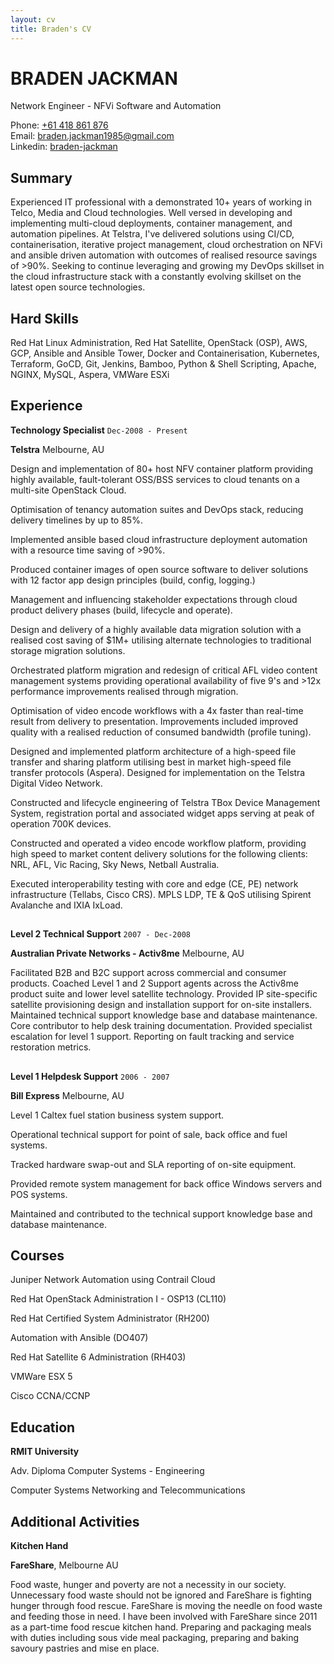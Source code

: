 ```yaml
---
layout: cv
title: Braden's CV
---
```

# BRADEN JACKMAN
Network Engineer - NFVi Software and Automation

<div id="webaddress">
Phone: <a href="tel: +61 418 861 876">+61 418 861 876</a><br>
Email: <a href="mailto: braden.jackman1985@gmail.com">braden.jackman1985@gmail.com</a><br>
Linkedin: <a href="https://www.linkedin.com/in/braden-jackman/">braden-jackman</a><br>
</div>

## Summary
Experienced IT professional with a demonstrated 10+ years of working in Telco, Media and Cloud technologies. Well versed in developing and implementing multi-cloud deployments, container management, and automation pipelines. At Telstra, I've delivered solutions using CI/CD, containerisation, iterative project management, cloud orchestration on NFVi and ansible driven automation with outcomes of realised resource savings of >90%. Seeking to continue leveraging and growing my DevOps skillset in the cloud infrastructure stack with a constantly evolving skillset on the latest open source technologies.

## Hard Skills
Red Hat Linux Administration, Red Hat Satellite, OpenStack (OSP), AWS, GCP, Ansible and Ansible Tower, Docker and Containerisation, Kubernetes, Terraform, GoCD, Git, Jenkins, Bamboo, Python & Shell Scripting, Apache, NGINX, MySQL, Aspera, VMWare ESXi

## Experience
__Technology Specialist__
`Dec-2008 - Present`

__Telstra__ Melbourne, AU

Design and implementation of  80+ host NFV container platform providing highly available, fault-tolerant OSS/BSS services to cloud tenants on a multi-site OpenStack Cloud.

Optimisation of tenancy automation suites and DevOps stack, reducing delivery timelines by up to 85%.

Implemented ansible based cloud infrastructure deployment automation with a resource time saving of >90%.

Produced container images of open source software to deliver solutions with 12 factor app design principles (build, config, logging.) 

Management and influencing stakeholder expectations through cloud product delivery phases (build, lifecycle and operate).

Design and delivery of a highly available data migration solution with a realised cost saving of $1M+ utilising alternate technologies to traditional storage migration solutions.

Orchestrated platform migration and redesign of critical AFL video content management systems providing operational availability of five 9's and >12x performance improvements realised through migration.

Optimisation of video encode workflows with a 4x faster than real-time result from delivery to presentation. Improvements included improved quality with a realised reduction of consumed bandwidth (profile tuning).

Designed and implemented platform architecture of a high-speed file transfer and sharing platform utilising best in market high-speed file transfer protocols (Aspera).  Designed for implementation on the Telstra Digital Video Network.

Constructed and lifecycle engineering of Telstra TBox Device Management System, registration portal and associated widget apps serving at peak of operation 700K devices.

Constructed and operated a video encode workflow platform, providing high speed to market content delivery solutions for the following clients: NRL, AFL, Vic Racing, Sky News, Netball Australia. 

Executed interoperability testing with core and edge (CE, PE) network infrastructure (Tellabs, Cisco CRS). MPLS LDP, TE & QoS utilising  Spirent Avalanche and IXIA IxLoad.

##
__Level 2 Technical Support__
`2007 - Dec-2008`

__Australian Private Networks - Activ8me__ Melbourne, AU

  Facilitated B2B and B2C support across commercial and consumer products.
  Coached Level 1 and 2 Support agents across the Activ8me product suite and lower level satellite technology.
  Provided IP site-specific satellite provisioning design and installation support for on-site installers.
  Maintained technical support knowledge base and database maintenance.
  Core contributor to help desk training documentation.
  Provided specialist escalation for level 1 support.
  Reporting on fault tracking and service restoration metrics.

##
__Level 1 Helpdesk Support__
`2006 - 2007`

__Bill Express__ Melbourne, AU

Level 1 Caltex fuel station business system support.

Operational technical support for point of sale, back office and fuel systems.

Tracked hardware swap-out and SLA reporting of on-site equipment.

Provided remote system management for back office Windows servers and POS systems.

Maintained and contributed to the technical support knowledge base and database maintenance.

## Courses
Juniper Network Automation using Contrail Cloud

Red Hat OpenStack Administration I - OSP13 (CL110) 

Red Hat Certified System Administrator (RH200)

Automation with Ansible (DO407) 

Red Hat Satellite 6 Administration (RH403)

VMWare ESX 5

Cisco CCNA/CCNP

## Education
__RMIT University__

Adv. Diploma Computer Systems - Engineering

Computer Systems Networking and Telecommunications

## Additional Activities
__Kitchen Hand__

__FareShare__, Melbourne AU

Food waste, hunger and poverty are not a necessity in our society. Unnecessary food waste should not be ignored and FareShare is fighting hunger through food rescue. FareShare is moving the needle on food waste and feeding those in need.  I have been involved with FareShare since 2011 as a part-time food rescue kitchen hand. Preparing and packaging meals with duties including sous vide meal packaging, preparing and baking savoury pastries and mise en place.

<!-- ### Footer Last updated: April 2019 -->
